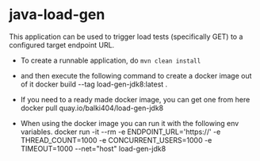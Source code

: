 # java-load-gen
This application can be used to trigger load tests (specifically GET) to a configured target endpoint URL. 

- To create a runnable application, do
```mvn clean install ```

- and then execute the following command to create a docker image out of it
		docker build --tag load-gen-jdk8:latest .
  
- If you need to a ready made docker image, you can get one from here
		docker pull quay.io/balki404/load-gen-jdk8  

- When using the docker image you can run it with the following env variables.
		docker run -it --rm -e ENDPOINT_URL='https://<end point>' -e THREAD_COUNT=1000 -e CONCURRENT_USERS=1000 -e TIMEOUT=1000 --net="host" load-gen-jdk8
